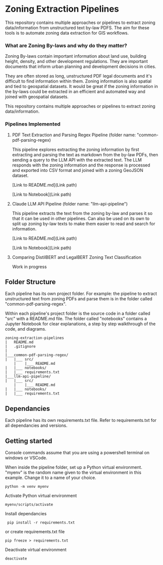 # Zoning Extraction Pipelines

This repository contains multiple approaches or pipelines to extract zoning data/information from unstructured text by-law PDFS. The aim for these tools is to automate zoning data extraction for GIS workflows.

### What are Zoning By-laws and why do they matter?
Zoning By-laws contain important information about land use, building height, density, and other development regulations. They are important documents that inform urban planning and development decisions in cities.

They are often stored as long, unstructured PDF legal documents and it's difficult to find information within them. Zoning information is also spatial and tied to geospatial datasets. It would be great if the zoning information in the by-laws could be extracted in an efficient and automated way and joined with geospatial datasets.

This repository contains multiple approaches or pipelines to extract zoning data/information.

### Pipelines Implemented
1. PDF Text Extraction and Parsing Regex Pipeline (folder name: "common-pdf-parsing-regex)

    This pipeline explores extracting the zoning information by first extracting and parsing the text as markdown from the by-law PDFs, then sending a query to the LLM API with the extracted text. The LLM responds with the zoning information and the response is processed and exported into CSV format and joined with a zoning GeoJSON dataset.

    [Link to README.md](Link path)

    [Link to Notebook](Link path)

2. Claude LLM API Pipeline (folder name: "llm-api-pipeline")

    This pipeline extracts the text from the zoning by-law and parses it so that it can be used in other pipelines. Can also be used on its own to split up zoning by-law texts to make them easier to read and search for information.

    [Link to README.md](Link path)

    [Link to Notebook](Link path)

3. Comparing DistilBERT and LegalBERT Zoning Text Classification

    Work in progress

## Folder Structure
Each pipeline has its own project folder. For example: the pipeline to extract unstructured text from zoning PDFs and parse them is in the folder called "common-pdf-parsing-regex". 

Within each pipeline's project folder is the source code in a folder called "src" with a README.md file. The folder called "notebooks" contains a Jupyter Notebook for clear explanations, a step by step walkthrough of the code, and diagrams. 
```
zoning-extraction-pipelines
|   README.md
|   .gitignore
|
|___common-pdf-parsing-regex/
|   |___ src/
    |    |___ README.md
|   |___ notebooks/
|   |___ requirements.txt
|___llm-api-pipeline/
|   |___ src/
    |    |___ README.md
|   |___ notebooks/
|   |___ requirements.txt
```

## Dependancies
Each pipeline has its own requirements.txt file. Refer to requirements.txt for all dependancies and versions.

## Getting started
Console commands assume that you are using a powershell terminal on windows or VSCode.

When inside the pipeline folder, set up a Python virtual environment. "myenv" is the random name given to the virtual environment in this example. Change it to a name of your choice.
```
python -m venv myenv
```
Activate Python virtual environment
```
myenv/scripts/activate
```
Install dependancies
```
 pip install -r requirements.txt
 ```
or create requirements.txt file
```
pip freeze > requirements.txt
```
Deactivate virtual environment
```
deactivate
```